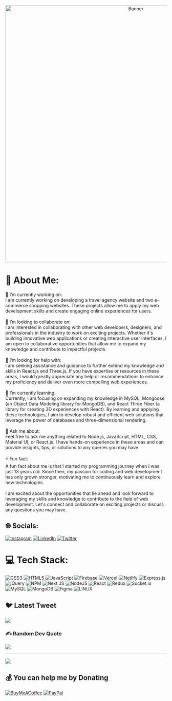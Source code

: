 
<center>
<img src="https://cdn.discordapp.com/attachments/1120833486366986260/1123241124870500482/Group_19-transformed.png" alt="Banner" style="width:800px;"/>
</center>

# 💫 About Me:
🔭 I’m currently working on:<br>I am currently working on developing a travel agency website and two e-commerce shopping websites. These projects allow me to apply my web development skills and create engaging online experiences for users.<br><br>👯 I’m looking to collaborate on:<br>I am interested in collaborating with other web developers, designers, and professionals in the industry to work on exciting projects. Whether it's building innovative web applications or creating interactive user interfaces, I am open to collaborative opportunities that allow me to expand my knowledge and contribute to impactful projects.<br><br>🤝 I’m looking for help with:<br>I am seeking assistance and guidance to further extend my knowledge and skills in React.js and Three.js. If you have expertise or resources in these areas, I would greatly appreciate any help or recommendations to enhance my proficiency and deliver even more compelling web experiences.<br><br>🌱 I’m currently learning:<br>Currently, I am focusing on expanding my knowledge in MySQL, Mongoose (an Object Data Modeling library for MongoDB), and React Three Fiber (a library for creating 3D experiences with React). By learning and applying these technologies, I aim to develop robust and efficient web solutions that leverage the power of databases and three-dimensional rendering.<br><br>💬 Ask me about:<br>Feel free to ask me anything related to Node.js, JavaScript, HTML, CSS, Material UI, or React.js. I have hands-on experience in these areas and can provide insights, tips, or solutions to any queries you may have.<br><br>⚡ Fun fact:<br>A fun fact about me is that I started my programming journey when I was just 13 years old. Since then, my passion for coding and web development has only grown stronger, motivating me to continuously learn and explore new technologies.<br><br>I am excited about the opportunities that lie ahead and look forward to leveraging my skills and knowledge to contribute to the field of web development. Let's connect and collaborate on exciting projects or discuss any questions you may have.


## 🌐 Socials:
[![Instagram](https://img.shields.io/badge/Instagram-%23E4405F.svg?logo=Instagram&logoColor=white)](https://instagram.com/iamnotttahmed) [![LinkedIn](https://img.shields.io/badge/LinkedIn-%230077B5.svg?logo=linkedin&logoColor=white)](https://linkedin.com/in/ahmedmohammedmostafa) [![Twitter](https://img.shields.io/badge/Twitter-%231DA1F2.svg?logo=Twitter&logoColor=white)](https://twitter.com/AhmedDvlpr) 

# 💻 Tech Stack:
![CSS3](https://img.shields.io/badge/css3-%231572B6.svg?style=for-the-badge&logo=css3&logoColor=white) ![HTML5](https://img.shields.io/badge/html5-%23E34F26.svg?style=for-the-badge&logo=html5&logoColor=white) ![JavaScript](https://img.shields.io/badge/javascript-%23323330.svg?style=for-the-badge&logo=javascript&logoColor=%23F7DF1E) ![Firebase](https://img.shields.io/badge/firebase-%23039BE5.svg?style=for-the-badge&logo=firebase) ![Vercel](https://img.shields.io/badge/vercel-%23000000.svg?style=for-the-badge&logo=vercel&logoColor=white) ![Netlify](https://img.shields.io/badge/netlify-%23000000.svg?style=for-the-badge&logo=netlify&logoColor=#00C7B7) ![Express.js](https://img.shields.io/badge/express.js-%23404d59.svg?style=for-the-badge&logo=express&logoColor=%2361DAFB) ![jQuery](https://img.shields.io/badge/jquery-%230769AD.svg?style=for-the-badge&logo=jquery&logoColor=white) ![NPM](https://img.shields.io/badge/NPM-%23000000.svg?style=for-the-badge&logo=npm&logoColor=white) ![Next JS](https://img.shields.io/badge/Next-black?style=for-the-badge&logo=next.js&logoColor=white) ![NodeJS](https://img.shields.io/badge/node.js-6DA55F?style=for-the-badge&logo=node.js&logoColor=white) ![React](https://img.shields.io/badge/react-%2320232a.svg?style=for-the-badge&logo=react&logoColor=%2361DAFB) ![Redux](https://img.shields.io/badge/redux-%23593d88.svg?style=for-the-badge&logo=redux&logoColor=white) ![Socket.io](https://img.shields.io/badge/Socket.io-black?style=for-the-badge&logo=socket.io&badgeColor=010101) ![MySQL](https://img.shields.io/badge/mysql-%2300f.svg?style=for-the-badge&logo=mysql&logoColor=white) ![MongoDB](https://img.shields.io/badge/MongoDB-%234ea94b.svg?style=for-the-badge&logo=mongodb&logoColor=white) 	![Figma](https://img.shields.io/badge/figma-%23F24E1E.svg?style=for-the-badge&logo=figma&logoColor=white) ![LINUX](https://img.shields.io/badge/Linux-FCC624?style=for-the-badge&logo=linux&logoColor=black)

## 🐦 Latest Tweet
[![](https://gtce.itsvg.in/api?username=AhmedDvlpr)](https://github.com/VishwaGauravIn/github-twitter-card-embed)

### ✍️ Random Dev Quote
![](https://quotes-github-readme.vercel.app/api?type=horizontal&theme=radical)

---
[![](https://visitcount.itsvg.in/api?id=AhmedMohammedMostafa&icon=0&color=11)](https://visitcount.itsvg.in)

  ## 💰 You can help me by Donating
  [![BuyMeACoffee](https://img.shields.io/badge/Buy%20Me%20a%20Coffee-ffdd00?style=for-the-badge&logo=buy-me-a-coffee&logoColor=black)](https://buymeacoffee.com/ahmeddvlpr) [![PayPal](https://img.shields.io/badge/PayPal-00457C?style=for-the-badge&logo=paypal&logoColor=white)](https://paypal.me/AhmedDvlpr) 

